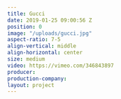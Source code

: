 ```yaml
---
title: Gucci
date: 2019-01-25 09:00:56 Z
position: 0
image: "/uploads/gucci.jpg"
aspect-ratio: 7-5
align-vertical: middle
align-horizontal: center
size: medium
video: https://vimeo.com/346843897
producer: 
production-company: 
layout: project
---
```


